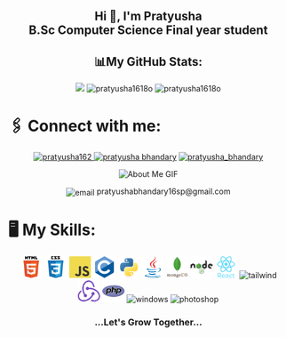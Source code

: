 

<!--
**Pratyusha1618O/Pratyusha1618O** is a ✨ _special_ ✨ repository because its `README.md` (this file) appears on your GitHub profile.

Here are some ideas to get you started:

- 🔭 I’m currently working on ...
- 🌱 I’m currently learning ...
- 👯 I’m looking to collaborate on ...
- 🤔 I’m looking for help with ...
- 💬 Ask me about ...
- 📫 How to reach me: ...
- 😄 Pronouns: ...
- ⚡ Fun fact: ...
-->

<h2 align="center">Hi 👋, I'm Pratyusha<br>B.Sc Computer Science Final year student</h2>
<!-- <h2 align="center">B.Sc Computer Science Final year student</h2> -->

<h2 align="center">📊My GitHub Stats:</h2>
<p align="center">
<img src="https://github-readme-stats.vercel.app/api/top-langs?username=pratyusha1618o&include_all_commits=true&theme=radical&_border=false&show_icons=true&locale=en&layout=compact" />
<img src="https://github-readme-stats.vercel.app/api?username=pratyusha1618o&include_all_commits=true&theme=radical&_border=false&show_icons=true&locale=en"
alt="pratyusha1618o" />
<img src="https://github-readme-streak-stats.herokuapp.com/?user=pratyusha1618o&theme=radical&_border=false"
alt="pratyusha1618o" />
</p>

# 🖇️ Connect with me: 
<p align="center">
        <span>
        <a href="https://twitter.com/pratyusha162" target="_blank"><img 
                src="https://upload.wikimedia.org/wikipedia/commons/5/5a/X_icon_2.svg"
                alt="pratyusha162" width="39" />
        </a>
        <a href="https://www.linkedin.com/in/pratyusha-bhandary-909a67279/" target="_blank">
        <img 
                src="https://img.icons8.com/?size=100&id=13930&format=png&color=000000"
                alt="pratyusha bhandary" width="42" /></a>
        <a href="https://instagram.com/pratyusha_bhandary" target="_blank">
        <img 
                src="https://img.icons8.com/?size=100&id=Xy10Jcu1L2Su&format=png&color=000000"
                alt="pratyusha_bhandary" width="43" /></a>
        </span>
        <p align="center">
        <img src="https://i.ytimg.com/vi/iUNrUZETc6A/hq720.jpg?sqp=-oaymwEhCK4FEIIDSFryq4qpAxMIARUAAAAAGAElAADIQj0AgKJD&rs=AOn4CLB5QA2UiqOy_-eX90r7uULA9mBPOA" alt="About Me GIF" width="300px">
        </p>
        <p align="center"><img align="center" src="https://img.icons8.com/?size=100&id=ho8QlOYvMuG3&format=png&color=000000" alt="email" width="20"/> pratyushabhandary16sp@gmail.com</p>
    </p>

    
# 🖥️ My Skills: 
<p align="center">
    <!-- html -->
    <img src="https://raw.githubusercontent.com/devicons/devicon/master/icons/html5/html5-original-wordmark.svg" alt="html5" width="40" height="40"/>
    <!-- css -->
    <img src="https://raw.githubusercontent.com/devicons/devicon/master/icons/css3/css3-original-wordmark.svg" alt="css3" width="40" height="40"/>
    <!-- javascript -->
    <img src="https://raw.githubusercontent.com/devicons/devicon/master/icons/javascript/javascript-original.svg" alt="javascript" width="40" height="40"/>
    <!-- c -->
    <img src="https://raw.githubusercontent.com/devicons/devicon/master/icons/c/c-original.svg" alt="cplusplus" width="40" height="40"/>
    <!-- Python -->
    <img src="https://raw.githubusercontent.com/devicons/devicon/master/icons/python/python-original.svg" alt="python" width="40" height="40"/>
    <!-- java -->
    <img src="https://raw.githubusercontent.com/devicons/devicon/master/icons/java/java-original.svg" alt="java" width="40" height="40"/>
    <!-- Mongodb -->
    <img src="https://raw.githubusercontent.com/devicons/devicon/master/icons/mongodb/mongodb-original-wordmark.svg" alt="mongodb" width="40" height="40"/>
    <!-- node js -->
    <img src="https://raw.githubusercontent.com/devicons/devicon/master/icons/nodejs/nodejs-original-wordmark.svg"
    alt="nodejs" width="40" height="40" />
    <!-- React -->
    <img src="https://raw.githubusercontent.com/devicons/devicon/master/icons/react/react-original-wordmark.svg" alt="react" width="40" height="40"/>
    <!-- tailwind  -->
    <img src="https://www.vectorlogo.zone/logos/tailwindcss/tailwindcss-icon.svg" alt="tailwind" width="40" height="40"/>
    <!-- Redux -->
    <img src="https://raw.githubusercontent.com/devicons/devicon/master/icons/redux/redux-original.svg" alt="redux" width="40" height="40"/>
    <!-- PHP -->
    <img src="https://raw.githubusercontent.com/devicons/devicon/master/icons/php/php-original.svg" alt="php" width="40" height="40"/>
    <!-- Office -->
    <img src="https://img.icons8.com/?size=100&id=6kZdxe7t8OL1&format=png&color=000000" alt="windows" width="40" height="40"/>
    <!-- photoshop -->
    <img src="https://w7.pngwing.com/pngs/301/722/png-transparent-adobe-logo-logos-photoshop-logos-and-brands-icon.png" alt="photoshop" width="40" height="40" />
</p>

<h3 align="center">...Let's Grow Together...</h3>





